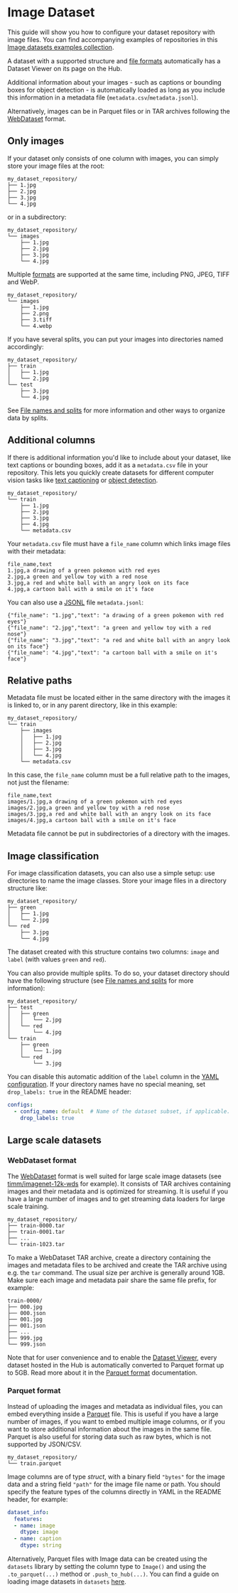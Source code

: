 # Image Dataset

This guide will show you how to configure your dataset repository with image files. You can find accompanying examples of repositories in this [Image datasets examples collection](https://huggingface.co/collections/datasets-examples/image-dataset-6568e7cf28639db76eb92d65).

A dataset with a supported structure and [file formats](./datasets-adding#file-formats) automatically has a Dataset Viewer on its page on the Hub.

Additional information about your images - such as captions or bounding boxes for object detection - is automatically loaded as long as you include this information in a metadata file (`metadata.csv`/`metadata.jsonl`).

Alternatively, images can be in Parquet files or in TAR archives following the [WebDataset](https://github.com/webdataset/webdataset) format.


## Only images

If your dataset only consists of one column with images, you can simply store your image files at the root:

```
my_dataset_repository/
├── 1.jpg
├── 2.jpg
├── 3.jpg
└── 4.jpg
```

or in a subdirectory:

```
my_dataset_repository/
└── images
    ├── 1.jpg
    ├── 2.jpg
    ├── 3.jpg
    └── 4.jpg
```

Multiple [formats](./datasets-adding#file-formats) are supported at the same time, including PNG, JPEG, TIFF and WebP.

```
my_dataset_repository/
└── images
    ├── 1.jpg
    ├── 2.png
    ├── 3.tiff
    └── 4.webp
```

If you have several splits, you can put your images into directories named accordingly: 

```
my_dataset_repository/
├── train
│   ├── 1.jpg
│   └── 2.jpg
└── test
    ├── 3.jpg
    └── 4.jpg
```

See [File names and splits](./datasets-file-names-and-splits) for more information and other ways to organize data by splits.

## Additional columns

If there is additional information you'd like to include about your dataset, like text captions or bounding boxes, add it as a `metadata.csv` file in your repository. This lets you quickly create datasets for different computer vision tasks like [text captioning](https://huggingface.co/tasks/image-to-text) or [object detection](https://huggingface.co/tasks/object-detection).

```
my_dataset_repository/
└── train
    ├── 1.jpg
    ├── 2.jpg
    ├── 3.jpg
    ├── 4.jpg
    └── metadata.csv
```

Your `metadata.csv` file must have a `file_name` column which links image files with their metadata:

```csv
file_name,text
1.jpg,a drawing of a green pokemon with red eyes
2.jpg,a green and yellow toy with a red nose
3.jpg,a red and white ball with an angry look on its face
4.jpg,a cartoon ball with a smile on it's face
```

You can also use a [JSONL](https://jsonlines.org/) file `metadata.jsonl`:

```jsonl
{"file_name": "1.jpg","text": "a drawing of a green pokemon with red eyes"}
{"file_name": "2.jpg","text": "a green and yellow toy with a red nose"}
{"file_name": "3.jpg","text": "a red and white ball with an angry look on its face"}
{"file_name": "4.jpg","text": "a cartoon ball with a smile on it's face"}
```

## Relative paths

Metadata file must be located either in the same directory with the images it is linked to, or in any parent directory, like in this example: 

```
my_dataset_repository/
└── train
    ├── images
    │   ├── 1.jpg
    │   ├── 2.jpg
    │   ├── 3.jpg
    │   └── 4.jpg
    └── metadata.csv
```

In this case, the `file_name` column must be a full relative path to the images, not just the filename:

```csv
file_name,text
images/1.jpg,a drawing of a green pokemon with red eyes
images/2.jpg,a green and yellow toy with a red nose
images/3.jpg,a red and white ball with an angry look on its face
images/4.jpg,a cartoon ball with a smile on it's face
```

Metadata file cannot be put in subdirectories of a directory with the images.

## Image classification

For image classification datasets, you can also use a simple setup: use directories to name the image classes. Store your image files in a directory structure like:

```
my_dataset_repository/
├── green
│   ├── 1.jpg
│   └── 2.jpg
└── red
    ├── 3.jpg
    └── 4.jpg
```

The dataset created with this structure contains two columns: `image` and `label` (with values `green` and `red`).

You can also provide multiple splits. To do so, your dataset directory should have the following structure (see [File names and splits](./datasets-file-names-and-splits) for more information):

```
my_dataset_repository/
├── test
│   ├── green
│   │   └── 2.jpg
│   └── red
│       └── 4.jpg
└── train
    ├── green
    │   └── 1.jpg
    └── red
        └── 3.jpg
```

You can disable this automatic addition of the `label` column in the [YAML configuration](./datasets-manual-configuration). If your directory names have no special meaning, set `drop_labels: true` in the README header:

```yaml
configs:
  - config_name: default  # Name of the dataset subset, if applicable.
    drop_labels: true
```

## Large scale datasets

### WebDataset format

The [WebDataset](./datasets-webdataset) format is well suited for large scale image datasets (see [timm/imagenet-12k-wds](https://huggingface.co/datasets/timm/imagenet-12k-wds) for example).
It consists of TAR archives containing images and their metadata and is optimized for streaming. It is useful if you have a large number of images and to get streaming data loaders for large scale training.

```
my_dataset_repository/
├── train-0000.tar
├── train-0001.tar
├── ...
└── train-1023.tar
```

To make a WebDataset TAR archive, create a directory containing the images and metadata files to be archived and create the TAR archive using e.g. the `tar` command.
The usual size per archive is generally around 1GB.
Make sure each image and metadata pair share the same file prefix, for example:

```
train-0000/
├── 000.jpg
├── 000.json
├── 001.jpg
├── 001.json
├── ...
├── 999.jpg
└── 999.json
```

Note that for user convenience and to enable the [Dataset Viewer](./datasets-viewer), every dataset hosted in the Hub is automatically converted to Parquet format up to 5GB.
Read more about it in the [Parquet format](./datasets-viewer#access-the-parquet-files) documentation.

### Parquet format

Instead of uploading the images and metadata as individual files, you can embed everything inside a [Parquet](https://parquet.apache.org/) file.
This is useful if you have a large number of images, if you want to embed multiple image columns, or if you want to store additional information about the images in the same file.
Parquet is also useful for storing data such as raw bytes, which is not supported by JSON/CSV.

```
my_dataset_repository/
└── train.parquet
```

Image columns are of type _struct_, with a binary field `"bytes"` for the image data and a string field `"path"` for the image file name or path.
You should specify the feature types of the columns directly in YAML in the README header, for example:

```yaml
dataset_info:
  features:
  - name: image
    dtype: image
  - name: caption
    dtype: string
```

Alternatively, Parquet files with Image data can be created using the `datasets` library by setting the column type to `Image()` and using the `.to_parquet(...)` method or `.push_to_hub(...)`. You can find a guide on loading image datasets in `datasets` [here](/docs/datasets/image_load).
